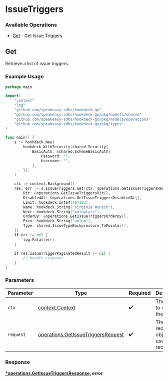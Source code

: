 # IssueTriggers

### Available Operations

* [Get](#get) - Get Issue Triggers

## Get

Retrieve a list of issue triggers.

### Example Usage

```go
package main

import(
	"context"
	"log"
	"github.com/speakeasy-sdks/hookdeck-go"
	"github.com/speakeasy-sdks/hookdeck-go/pkg/models/shared"
	"github.com/speakeasy-sdks/hookdeck-go/pkg/models/operations"
	"github.com/speakeasy-sdks/hookdeck-go/pkg/types"
)

func main() {
    s := hookdeck.New(
        hookdeck.WithSecurity(shared.Security{
            BasicAuth: &shared.SchemeBasicAuth{
                Password: "",
                Username: "",
            },
        }),
    )

    ctx := context.Background()
    res, err := s.IssueTriggers.Get(ctx, operations.GetIssueTriggersRequest{
        Dir: &operations.GetIssueTriggersDir{},
        DisabledAt: &operations.GetIssueTriggersDisabledAt{},
        Limit: hookdeck.Int64(407183),
        Name: hookdeck.String("Virginia Wunsch"),
        Next: hookdeck.String("voluptate"),
        OrderBy: &operations.GetIssueTriggersOrderBy{},
        Prev: hookdeck.String("autem"),
        Type: shared.IssueTypeBackpressure.ToPointer(),
    })
    if err != nil {
        log.Fatal(err)
    }

    if res.IssueTriggerPaginatedResult != nil {
        // handle response
    }
}
```

### Parameters

| Parameter                                                                                | Type                                                                                     | Required                                                                                 | Description                                                                              |
| ---------------------------------------------------------------------------------------- | ---------------------------------------------------------------------------------------- | ---------------------------------------------------------------------------------------- | ---------------------------------------------------------------------------------------- |
| `ctx`                                                                                    | [context.Context](https://pkg.go.dev/context#Context)                                    | :heavy_check_mark:                                                                       | The context to use for the request.                                                      |
| `request`                                                                                | [operations.GetIssueTriggersRequest](../../models/operations/getissuetriggersrequest.md) | :heavy_check_mark:                                                                       | The request object to use for the request.                                               |


### Response

**[*operations.GetIssueTriggersResponse](../../models/operations/getissuetriggersresponse.md), error**

